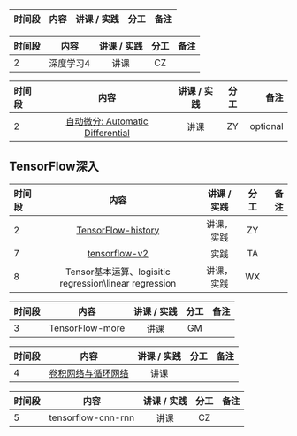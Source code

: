 |时间段 |  内容    | 讲课 / 实践     |  分工  |  备注       |
| :--- |   :----:    |   :----:    |    :----:    | ---: |


|时间段 |  内容    | 讲课 / 实践     |  分工  |  备注       |
| :--- |   :----:    |   :----:    |    :----:    | ---: |
|   2  | 深度学习4   | 讲课 |  CZ   |     |


|时间段 |  内容    | 讲课 / 实践     |  分工  |  备注       |
| :--- |   :----:    |   :----:    |    :----:    | ---: |
|   2  | [自动微分: Automatic Differential](2AD.pdf)   | 讲课 |  ZY   |  optional  |


## TensorFlow深入

| 时间段 |                             内容                             | 讲课 / 实践 | 分工  | 备注 |
| :----- | :----------------------------------------------------------: | :---------: | :---: | ---: |
|    2   | [TensorFlow-history](../../../Readings/MI/tensorflow-history)   |  讲课，实践    |    ZY    |         |
|    7   | [tensorflow-v2](../../../Computing/TensorFlow2)        |    实践     |  TA   |      |
|    8   | Tensor基本运算、logisitic regression\linear regression |  讲课，实践    |    WX    |         |

|时间段 |  内容    | 讲课 / 实践     |  分工  |  备注       |
| :--- |   :----:    |   :----:    |    :----:    | ---: |
|   3  | TensorFlow-more |  讲课   |  GM  |    |

|时间段 |  内容    | 讲课 / 实践     |  分工  |  备注       |
| :--- |   :----:    |   :----:    |    :----:    | ---: |
|   4  | [卷积网络与循环网络](1CNN_RNN.pdf)  |   讲课    |      |     |

|时间段 |  内容    | 讲课 / 实践     |  分工  |  备注       |
| :--- |   :----:    |   :----:    |    :----:    | ---: |
|   5  | tensorflow-cnn-rnn    |   讲课    |   CZ    |         |

